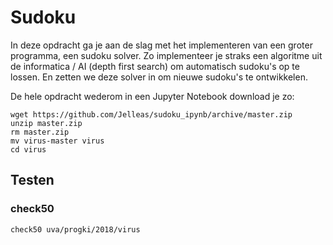 # Sudoku
In deze opdracht ga je aan de slag met het implementeren van een groter programma, een sudoku solver. Zo implementeer je straks een algoritme uit de informatica / AI (depth first search) om automatisch sudoku's op te lossen. En zetten we deze solver in om nieuwe sudoku's te ontwikkelen.

De hele opdracht wederom in een Jupyter Notebook download je zo:

	wget https://github.com/Jelleas/sudoku_ipynb/archive/master.zip
	unzip master.zip
	rm master.zip
	mv virus-master virus
	cd virus

## Testen

### check50

    check50 uva/progki/2018/virus
